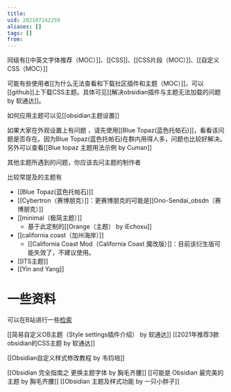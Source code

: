 ```yaml
---
title: 
uid: 202107142259
aliases: []
tags: []
from: 
---
```

同级有[[中英文字体推荐（MOC）]]、[[CSS]]、[[CSS片段（MOC）]]、[[自定义CSS（MOC）]]


可能有些使用者[[为什么无法查看和下载社区插件和主题（MOC）]]，可以[[github]]上下载CSS主题。具体可见[[解决obsidian插件与主题无法加载的问题 by 软通达]]。

如何应用主题可以见[[obsidian主题设置]]

如果大家在外观设置上有问题 ，请先使用[[Blue Topaz(蓝色托帕石)]]，看看该问题是否存在。因为Blue Topaz(蓝色托帕石)在群内用得人多，问题也比较好解决。另外可以查看[[Blue topaz 主题用法示例 by Cuman]]


其他主题所遇到的问题，你应该去问主题的制作者

比较常提及的主题有
- [[Blue Topaz(蓝色托帕石)]]
- [[Cybertron（赛博朋克）]]：更赛博朋克的可能是[[Ono-Sendai_obsdn（赛博朋克）]]
- [[minimal（极简主题）]]
	- 基于此定制的[[Orange（主题） by iEchoxu]]
- [[california coast（加州海岸）]]
	- [[California Coast Mod（California Coast 魔改版）]]：目前该衍生版可能失效了，不建议使用。
- [[ITS主题]]
- [[Yin and Yang]]
# 一些资料
可以在B站进行一些[检索](https://search.bilibili.com/all?keyword=obsidian%20css&from_source=web_search)

[[简易自定义OB主题（Style settings插件介绍） by 软通达]]
[[2021年推荐3款obsidian的CSS主题 by 软通达]]

[[Obsidian自定义样式修改教程 by 韦钧培]]

[[Obsidian 完全指南之 更换主题字体 by 胸毛齐腰]]
[[可能是 Obsidian 最完美的主题 by 胸毛齐腰]]
[[Obsidian 主题及样式功能 by 一只小胖子]]